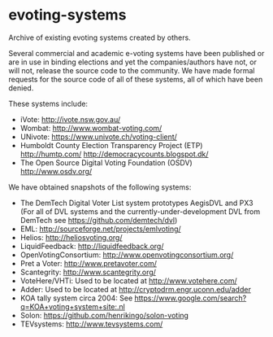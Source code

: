 evoting-systems
===============

Archive of existing evoting systems created by others.

Several commercial and academic e-voting systems have been published
or are in use in binding elections and yet the companies/authors have
not, or will not, release the source code to the community.  We have
made formal requests for the source code of all of these systems, all
of which have been denied.

These systems include:
* iVote: http://ivote.nsw.gov.au/
* Wombat: http://www.wombat-voting.com/
* UNivote: https://www.univote.ch/voting-client/
* Humboldt County Election Transparency Project (ETP)
  http://humtp.com/
  http://democracycounts.blogspot.dk/
* The Open Source Digital Voting Foundation (OSDV)
  http://www.osdv.org/

We have obtained snapshots of the following systems:
* The DemTech Digital Voter List system prototypes AegisDVL and PX3
  (For all of DVL systems and the currently-under-development DVL from
   DemTech see https://github.com/demtech/dvl)
* EML: http://sourceforge.net/projects/emlvoting/
* Helios: http://heliosvoting.org/
* LiquidFeedback: http://liquidfeedback.org/
* OpenVotingConsortium: http://www.openvotingconsortium.org/
* Pret a Voter: http://www.pretavoter.com/
* Scantegrity: http://www.scantegrity.org/
* VoteHere/VHTi: Used to be located at http://www.votehere.com/
* Adder: Used to be located at http://cryptodrm.engr.uconn.edu/adder
* KOA tally system circa 2004: 
  See https://www.google.com/search?q=KOA+voting+system+site:.nl
* Solon: https://github.com/henrikingo/solon-voting
* TEVsystems: http://www.tevsystems.com/
